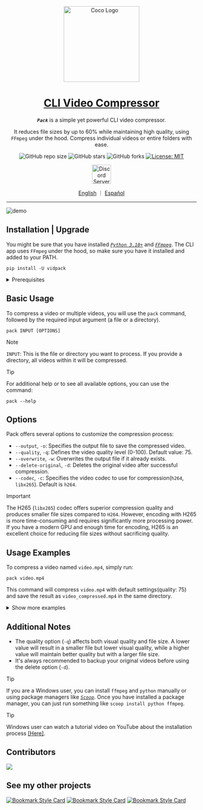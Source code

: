 <!-- markdownlint-disable MD033 MD036 MD041 MD045 MD046 -->

<div align="center">
    <img width="200" src="https://i.imgur.com/HeeZxH3.png" alt="Coco Logo">
</div>
<div align="center">

<h1 style="border-bottom: none">
    <b><a href="#">CLI Video Compressor</a></b>
</h1>

***`Pack`*** is a simple yet powerful CLI video compressor.

It reduces file sizes by up to 60% while maintaining high quality, using `FFmpeg` under the hood. Compress individual videos or entire folders with ease.

![GitHub repo size](https://img.shields.io/github/repo-size/ivansaul/CLI-Video-Compressor)
![GitHub stars](https://img.shields.io/github/stars/ivansaul/CLI-Video-Compressor)
![GitHub forks](https://img.shields.io/github/forks/ivansaul/CLI-Video-Compressor)
[![License: MIT](https://img.shields.io/badge/License-MIT-yellow.svg)](https://opensource.org/licenses/MIT)

<a href="https://discord.gg/tDvybtJ7y9">
    <img alt="Discord Server" height="50" src="https://cdn.jsdelivr.net/npm/@intergrav/devins-badges@3/assets/cozy/social/discord-plural_vector.svg">
</a>

<p align="center">
    <a href="https://github.com/ivansaul/CLI-Video-Compressor/blob/master/README.md">English</a>
    ｜
    <a href="https://github.com/ivansaul/CLI-Video-Compressor/blob/master/README.es.md">Español</a>
</p>

</div>

---

![demo][demo]

## Installation | Upgrade

You might be sure that you have installed [*`Python 3.10+`*][python] and [*`FFmpeg`*][ffmpeg]. The CLI app uses `FFmpeg` under the hood, so make sure you have it installed and added to your PATH.

```console
pip install -U vidpack
```

<details>
    <summary>Prerequisites</summary>

    ```console
    # MacOS
    brew install ffmpeg

    # Ubuntu
    sudo apt install ffmpeg

    # ArchLinux
    sudo pacman -S ffmpeg

    # Fedora
    sudo dnf install ffmpeg
    ```

</details>

## Basic Usage

To compress a video or multiple videos, you will use the `pack` command, followed by the required input argument (a file or a directory).

```console
pack INPUT [OPTIONS]
```

> [!NOTE]
> `INPUT`: This is the file or directory you want to process. If you provide a directory, all videos within it will be compressed.

<!-- -->
> [!TIP]
> For additional help or to see all available options, you can use the command:
>
> ```console
> pack --help
> ```

## Options

Pack offers several options to customize the compression process:

- `--output`, `-o`: Specifies the output file to save the compressed video.
- `--quality`, `-q`: Defines the video quality level (0-100). Default value: 75.
- `--overwrite`, `-w`: Overwrites the output file if it already exists.
- `--delete-original`, `-d`: Deletes the original video after successful compression.
- `--codec`, `-c`: Specifies the video codec to use for compression(`h264`, `libx265`). Default is `h264`.

> [!IMPORTANT]
> The H265 (`libx265`) codec offers superior compression quality and produces smaller file sizes compared to `H264`. However, encoding with H265 is more time-consuming and requires significantly more processing power. If you have a modern GPU and enough time for encoding, H265 is an excellent choice for reducing file sizes without sacrificing quality.

## Usage Examples

To compress a video named `video.mp4`, simply run:

```console
pack video.mp4
```

This command will compress `video.mp4` with default settings(quality: 75) and save the result as `video_compressed.mp4` in the same directory.

<details>
    <summary>Show more examples</summary>

### Specify an output file

If you want to specify the name or location of the compressed file:

```console
pack video.mp4 --output compressed/small_video.mp4
```

This command will compress `video.mp4` and save the result as `small_video.mp4` in the `compressed` directory.

### Adjust compression quality

To compress a video with a specific quality (e.g., 60):

``` console
pack video.mp4 -q 60
```

This will compress the video with lower quality, resulting in a smaller file size.

### Compress all videos in a directory

To compress all videos in a directory:

```console
pack /path/to/my/videos
```

This command will compress all videos in the specified directory and save the results in the same directory.

### Overwrite existing files

If you want to overwrite existing compressed files:

```console
pack video.mp4 --output output.mp4 --overwrite
```

This will overwrite the file `output.mp4` if it already exists.

### Delete the original file after compression

To delete the original video file after successful compression:

```console
pack video.mp4 --delete-original
```

The original `video.mp4` will be deleted after compression.

### Specify a video codec

To compress a video with a specific video codec (e.g., libx265):

```console
pack video.mp4 --codec libx265
```

This will compress the video with the libx265 codec, resulting in a smaller file size. Currently, only `h264` and `libx265` codecs are supported.

### Use multiple options

You can combine multiple options in a single command:

```console
pack video.mp4 -o compressed.mp4 -q 80 -w -d
```

This command will compress `video.mp4` with a quality of 80, save the result as `compressed.mp4`, overwrite if the file exists, delete the original, and display detailed information during the process.

</details>

## Additional Notes

- The quality option (`-q`) affects both visual quality and file size. A lower value will result in a smaller file but lower visual quality, while a higher value will maintain better quality but with a larger file size.
- It's always recommended to backup your original videos before using the delete option (`-d`).

> [!TIP]
> If you are a Windows user, you can install `ffmpeg` and `python` manually or using package managers like [*`Scoop`*][scoop].
> Once you have installed a package manager, you can just run something like `scoop install python ffmpeg`.

<!-- -->
> [!TIP]
> Windows user can watch a tutorial video on YouTube about the installation process [[Here]][demo-windows].

## Contributors

<a href="https://github.com/ivansaul/CLI-Video-Compressor/graphs/contributors">
  <img src="https://contrib.rocks/image?repo=ivansaul%2FCLI%2DVideo%2DCompressor"/>
</a>

## See my other projects

[![Bookmark Style Card](https://svg.bookmark.style/api?url=https://github.com/ivansaul/codigo_facilito_downloader&mode=light&style=horizontal)](https://github.com/ivansaul/codigo_facilito_downloader)
[![Bookmark Style Card](https://svg.bookmark.style/api?url=https://github.com/ivansaul/personal-portfolio&mode=light&style=horizontal)](https://github.com/ivansaul/personal-portfolio)
[![Bookmark Style Card](https://svg.bookmark.style/api?url=https://github.com/ivansaul/flutter_todo_app&mode=light&style=horizontal)](https://github.com/ivansaul/flutter_todo_app)

[python]:https://www.python.org/downloads/
[ffmpeg]:https://ffmpeg.org
[demo]:https://github.com/user-attachments/assets/9c9c672a-bfa3-418a-b7d1-89f0e7751146
[scoop]:https://scoop.sh
[demo-windows]: https://youtu.be/w1Pba7Bu0ZQ
